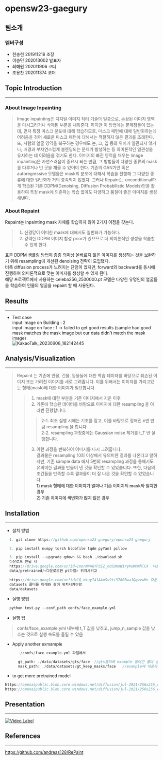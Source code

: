 # opensw23-gaegury  
## 팀소개  
### 멤버구성  
- 천송현 201911219 조장  
- 이승민 202013002 발표자    
- 최해원 202011906 코더  
- 조용찬 202011374 코더  


## Topic Introduction  
---
### About Image Inpainting
> Image inpainting은 디지털 이미지 처리 기술의 일종으로, 손상된 이미지 영역을 다시그리거나 삭제된 부분을 채워준다. 하지만 이 방법에는 문제점들이 있는데, 먼저 특정 마스크 분포에 대해 학습하므로, 마스크 패턴에 대해 일반화하는데 어려움을 겪어 새로운 마스크 패턴에 대해서는 적절하지 않은 결과를 초래한다. 또, 사람의 얼굴 영역을 복구하는 경우에도 눈, 코, 입 등의 위치가 일관되지 않거나, 배경과 부자연스럽게 블렌딩되는 문제가 발생하는 등 의미론적인 일관성을 유지하는 데 어려움을 겪기도 한다. 이미지의 빠진 영역을 채우는 Image inpainting은 자연스러움이 중요시 되는 만큼, 그 방법들이 다양한 종류의 mask를 다루거나 빈 곳을 채울 수 있어야 한다. 기존의 GAN기반 혹은 autoregressive 모델들은 mask의 분포에 대해서 학습을 진행해 그 다양한 종류에 대한 일반화가 거의 충족되지 않았다. 그러나 Repaint는 unconditional하게 학습된 기존 DDPM(Denoising, Diffusion Probabilistic Models)만을 활용하여 특정 mask에 의존하는 학습 없이도 다양하고 품질이 좋은 이미지를 생성해낸다.  

### About Repaint
Repaint는 inpainting mask 자체를 학습하지 않아 2가지 이점을 갖는다.  

> 1. 신경망이 어떠한 mask에 대해서도 일반화가 가능하다.
> 2. 강력한 DDPM 이미지 합성 prior가 있으므로 더 의미론적인 생성을 학습할 수 있게 한다.

  표준 DDPM 샘플링 방법이 종종 의미상 올바르지 않은 이미지를 생성하는 것을 보완하기 위해 resampling에 개선된 denoising 전략이 도입됐다.  
  비록 diffusion process가 느려지는 단점이 있지만, forward와 backward를 동시에 진행하여 의미론적으로 맞는 이미지를 생성할 수 있게 된다.  
  해당 프로젝트에서 사용하는 celeba256_2500000.pt 모델은 다양한 유명인의 얼굴들을 학습하여 인물의 얼굴을 repaint 할 때 사용된다.  
  
## Results  
---  
- Test case  
input image on Building : 2  
input image on face : 1 -> failed to get good results  (sample had good mask matches the mask image but our data didn't match the mask image)  
![KakaoTalk_20230608_162142445](https://github.com/opensw23-gaegury/opensw23-gaegury/assets/90510391/0b769ed1-2904-4902-8baf-3beb1ef718f5)



## Analysis/Visualization    
---  
> Repaint 는 기존에 인물, 건물, 동물들에 대한 학습 데이터를 바탕으로 훼손된 이미지 또는 가려진 이미지를 새로 그려줍니다. 이를 위해서는 이미지를 가리고있는 형태(mask)에 대한 이미지가 필요합니다.  
>>  1. mask에 대한 부분을 기존 이미지에서 지운 이후  
>>  2. 기존에 학습된 데이터를 바탕으로 이미지에 대한 resampling 을 여러번 진행합니다.
>>>   2-1. 최초 실행 시에는 기초를 잡고, 이를 바탕으로 정해진 n번 만큼 resampling 을 합니다.  
>>>   2-2. resampling 과정중에는 Gaussian noise 제거를 t_T 번 실행합니다.
>>  3. 이런 과정을 반복하여 이미지를 다시 그려줍니다.  
> 결과물은 resampling 10회 이상에서 유의미한 결과를 나온다고 말하지만, 기존 sample data 에서 5번의 resampling 과정을 통해서도 유의미한 결과를 만들어 낸 것을 확인할 수 있었습니다. 또한, 다음의 조건들을 만족할 수록 결과물이 더 잘 나온 것을 확인할 수 있었습니다.  
> **1) mask 형태에 대한 이미지가 얼마나 기존 이미지의 mask와 일치한 경우**  
> **2) 기존 이미지에 색변화가 많지 않은 경우**   

## Installation  
---
- 설치 방법
```c
  1. git clone https://github.com/opensw23-gaegury/opensw23-gaegury
```
```c
  2. pip install numpy torch blobfile tqdm pyYaml pillow     
```
```c
  3. pip install --upgrade gdown && bash ./download.sh  
  다운로드 안될 시
  https://drive.google.com/uc?id=1norNWWGYP3EZ_o05DmoW1ryKuKMmhlCX  다운로드 후  
  data/pretrained/<다운로드한 pt파일> 위치시키고
  
  https://drive.google.com/uc?id=1Q_dxuyI41AAmSv9ti3780BwaJQqwvwMv 다운로드 후 zip 파일 압축해체한것을  
  datasets 폴더를 아래와 같이 위치시켜야함  
  data/datasets  
```  

- 실행 방법   
```c
  python test.py --conf_path confs/face_example.yml  
```

- 실행 팁
> confs/face_example.yml 내부에 t_T 값을 낮추고, jump_n_sample 값을 낮추는 것으로 실행 속도를 올릴 수 있음  
> 
- Apply another exmample

```c
      ./confs/face_example.yml 파일에서 

      gt_path: ./data/datasets/gts/face  //gts폴더에 example 들어간 폴더 생성 후 face폴더 대신 해당 폴더명 작성 
      mask_path: ./data/datasets/gt_keep_masks/face   //example에 대응하는 폴더를 gt_keep_masks에서 찾아서 face폴더 대신 작성
```

- to get more pretrained model  
```c
https://openaipublic.blob.core.windows.net/diffusion/jul-2021/256x256_classifier.pt # Trained by OpenAI  
https://openaipublic.blob.core.windows.net/diffusion/jul-2021/256x256_diffusion.pt # Trained by OpenAI  
```

## Presentation  
---  
[![Video Label](http://img.youtube.com/vi/sDEQnY4nacU/0.jpg)](https://youtu.be/sDEQnY4nacU)  


## References  
---
https://github.com/andreas128/RePaint  
